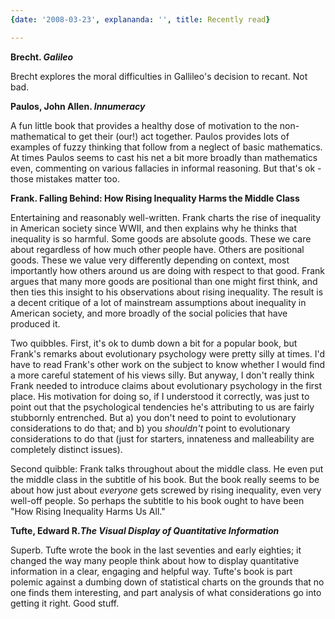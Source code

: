 ```yaml
---
{date: '2008-03-23', explananda: '', title: Recently read}

---
```

<strong>Brecht.  <em>Galileo</em></strong>

Brecht explores the moral difficulties in Gallileo's decision to recant.  Not bad.

<strong>Paulos, John Allen. <em>Innumeracy</em></strong>

A fun little book that provides a healthy dose of motivation to the non-mathematical to get their (our!) act together.  Paulos provides lots of examples of fuzzy thinking that follow from a neglect of basic mathematics.  At times Paulos seems to cast his net a bit more broadly than mathematics even, commenting on various fallacies in informal reasoning.  But that's ok - those mistakes matter too.  

<strong>Frank.  Falling Behind: How Rising Inequality Harms the Middle Class</strong>

Entertaining and reasonably well-written.  Frank charts the rise of inequality in American society since WWII, and then explains why he thinks that inequality is so harmful.  Some goods are absolute goods.  These we care about regardless of how much other people have.  Others are positional goods.  These we value very differently depending on context, most importantly how others around us are doing with respect to that good.  Frank argues that many more goods are positional than one might first think, and then ties this insight to his observations about rising inequality.  The result is a decent critique of a lot of mainstream assumptions about inequality in American society, and more broadly of the social policies that have produced it. 

Two quibbles.  First, it's ok to dumb down a bit for a popular book, but Frank's remarks about evolutionary psychology were pretty silly at times.  I'd have to read Frank's other work on the subject to know whether I would find a more careful statement of his views silly.  But anyway, I don't really think Frank needed to introduce claims about evolutionary psychology in the first place.  His motivation for doing so, if I understood it correctly, was just to point out that the psychological tendencies he's attributing to us are fairly stubbornly entrenched.  But a) you don't need to point to evolutionary considerations to do that; and b) you <em>shouldn't</em> point to evolutionary considerations to do that (just for starters, innateness and malleability are completely distinct issues).

Second quibble: Frank talks throughout about the middle class.  He even put the middle class in the subtitle of his book.  But the book really seems to be about how just about <em>everyone</em> gets screwed by rising inequality, even very well-off people.  So perhaps the subtitle to his book ought to have been "How Rising Inequality Harms Us All."

<strong>Tufte, Edward R.<em>The Visual Display of Quantitative Information</em></strong>

Superb.  Tufte wrote the book in the last seventies and early eighties; it changed the way many people think about how to display quantitative information in a clear, engaging and helpful way.  Tufte's book is part polemic against a dumbing down of statistical charts on the grounds that no one finds them interesting, and part analysis of what considerations go into getting it right.  Good stuff.
